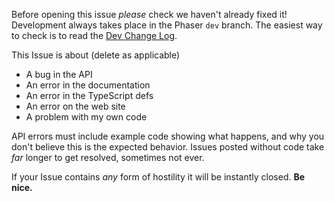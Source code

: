 Before opening this issue _please_ check we haven't already fixed it! Development always takes place in the Phaser `dev` branch. The easiest way to check is to read the [Dev Change Log](https://github.com/photonstorm/phaser/tree/dev#change-log).

This Issue is about (delete as applicable)

* A bug in the API
* An error in the documentation
* An error in the TypeScript defs
* An error on the web site
* A problem with my own code

API errors must include example code showing what happens, and why you don't believe this is the expected behavior. Issues posted without code take _far_ longer to get resolved, sometimes not ever.

If your Issue contains _any_ form of hostility it will be instantly closed.
**Be nice.**